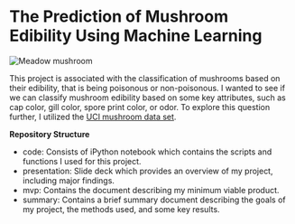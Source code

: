 # The Prediction of Mushroom Edibility Using Machine Learning

![Meadow mushroom](https://github.com/bwsturm/metis_bootcamp/blob/master/Week5/mcnulty/presentation/presentation_images/Agaricus_campestris(fs-05).jpg)

This project is associated with the classification of mushrooms based on their edibility, that is being poisonous or non-poisonous. I wanted to see if we can classify mushroom edibility based on some key attributes, such as cap color, gill color, spore print color, or odor.  To explore this question further, I utilized the [UCI mushroom data set](https://archive.ics.uci.edu/ml/datasets/mushroom).

**Repository Structure**

* code: Consists of iPython notebook which contains the scripts and functions I used for this project.
* presentation: Slide deck which provides an overview of my project, including major findings.
* mvp: Contains the document describing my minimum viable product.
* summary: Contains a brief summary document describing the goals of my project, the methods used, and some key results.
